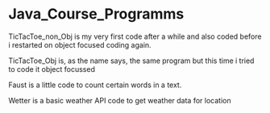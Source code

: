 # Java_Course_Programms

TicTacToe_non_Obj is my very first code after a while and also coded before i restarted on object focused coding again.

TicTacToe_Obj is, as the name says, the same program but this time i tried to code it object focussed

Faust is a little code to count certain words in a text.

Wetter is a basic weather API code to get weather data for location
